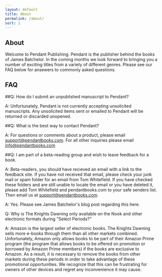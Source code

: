 ```yaml
---
layout: default
title: About
permalink: /about/
sort: 1
---
```



## About

Welcome to Pendant Publishing. Pendant is the publisher behind the books of James Batchelor. In the coming months we look forward to bringing you a number of exciting titles from a variety of different genres. Please see our FAQ below for ansewers to commonly asked questions.

## FAQ

##Q: How do I submit an unpublished manuscript to Pendant?

A: Unfortunately, Pendant is not currently accepting unsolicited manuscripts. Any unsolicited items sent or emailed to Pendant will be returned or discarded unopened.

##Q: What is the best way to contact Pendant?

A: For questions or comments about a product, please email support@pendantbooks.com. For all other inquiries please email info@pendantbooks.com

##Q: I am part of a beta-reading group and wish to leave feedback for a book.

A: Beta-readers, you should have recieved an email with a link to the feedback site. If you have not received that email, please check your junk mail or spam folder for an email from Tom Whitefield. If you have checked these folders and are still unable to locate the email or you have deleted it, please add Tom Whitefield and pendantbooks.com to your safe senders list. Then email us at support@pendantbooks.com. 

A: Yes. Please see James Batchelor's blog post regarding this here.

Q: Why is The Knights Dawning only available on the Nook and other electronic formats during "Select Periods?"

A: Amazon is the largest seller of electronic books. The Knights Dawning sells more e-books through them than all other markets combined. Unfortunately, Amazon only allows books to be part of their Amazon Prime program (the program that allows books to be offered on promotion or borrowed by Amazon Prime members) if the books are exclusive to Amazon. As a result, it is necessary to remove the books from other markets during these periods in order to take advantage of these promotional opportunities. We recognize that this can be frustrating for owners of other devices and regret any inconvenience it may cause.

